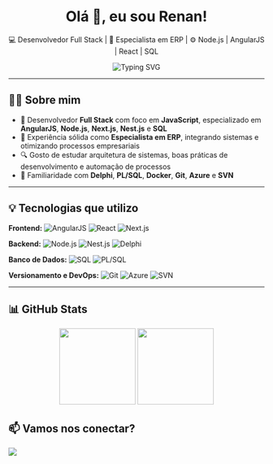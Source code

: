 <h1 align="center">Olá 👋, eu sou Renan!</h1>

<p align="center">💻 Desenvolvedor Full Stack | 🧠 Especialista em ERP | ⚙️ Node.js | AngularJS |  React | SQL</p>

<p align="center">
  <img src="https://readme-typing-svg.herokuapp.com?font=Fira+Code&weight=600&size=22&pause=1000&center=true&vCenter=true&width=1200&lines=Transformando+ideias+em+código.+Criando+soluções+que+impactam." alt="Typing SVG" />
</p>

---

## 👨‍💼 Sobre mim

- 💼 Desenvolvedor **Full Stack** com foco em **JavaScript**, especializado em **AngularJS**, **Node.js**, **Next.js**, **Nest.js** e **SQL**
- 🧠 Experiência sólida como **Especialista em ERP**, integrando sistemas e otimizando processos empresariais
- 🔍 Gosto de estudar arquitetura de sistemas, boas práticas de desenvolvimento e automação de processos
- 🧰 Familiaridade com **Delphi**, **PL/SQL**, **Docker**, **Git**, **Azure** e **SVN**
---

## 💡 Tecnologias que utilizo

**Frontend:** 
![AngularJS](https://img.shields.io/badge/-AngularJS-DD0031?style=flat&logo=angularjs&logoColor=white) 
![React](https://img.shields.io/badge/-React-61DAFB?style=flat&logo=react&logoColor=black) 
![Next.js](https://img.shields.io/badge/-Next.js-000?style=flat&logo=next.js&logoColor=white) 

**Backend:** 
![Node.js](https://img.shields.io/badge/-Node.js-339933?style=flat&logo=node.js&logoColor=white) 
![Nest.js](https://img.shields.io/badge/-Nest.js-E0234E?style=flat&logo=nestjs&logoColor=white) 
![Delphi](https://img.shields.io/badge/-Delphi-B22222?style=flat&logo=code&logoColor=white)

**Banco de Dados:** 
![SQL](https://img.shields.io/badge/-SQL-4479A1?style=flat&logo=mysql&logoColor=white) 
![PL/SQL](https://img.shields.io/badge/-PL/SQL-F80000?style=flat&logo=oracle&logoColor=white)

**Versionamento e DevOps:** 
![Git](https://img.shields.io/badge/-Git-F05032?style=flat&logo=git&logoColor=white) 
![Azure](https://img.shields.io/badge/-Azure-0078D4?style=flat&logo=azure-devops&logoColor=white) 
![SVN](https://img.shields.io/badge/-SVN-809CC9?style=flat&logo=subversion&logoColor=white)

---

## 📊 GitHub Stats

<div align="center">
  <img height="150" src="https://github-readme-stats.vercel.app/api?username=renanipx&show_icons=true&theme=tokyonight&hide_title=true" />
  <img height="150" src="https://github-readme-stats.vercel.app/api/top-langs/?username=renanipx&layout=compact&langs_count=8&theme=tokyonight&hide_title=true" />
</div>

## 📫 Vamos nos conectar?

<p align="left">
  <a href="https://www.linkedin.com/in/renanccavalcanti/" target="_blank">
    <img src="https://img.shields.io/badge/-LinkedIn-blue?style=for-the-badge&logo=linkedin&logoColor=white" />
  </a>
</p>
